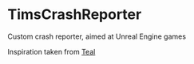 # TimsCrashReporter
 Custom crash reporter, aimed at Unreal Engine games

 Inspiration taken from [Teal](http://www.teal-game.com/blog/customcrashreporter/)
